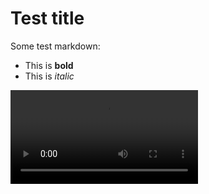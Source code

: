 # Test title

Some test markdown:
- This is **bold**
- This is *italic*

<video src="Fine-Tuned Model/Fine-Tuned Missing but Turning Around.mp4"/>
